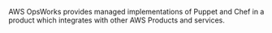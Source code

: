 AWS OpsWorks provides managed implementations of Puppet and Chef in a product which integrates with other AWS Products and services.